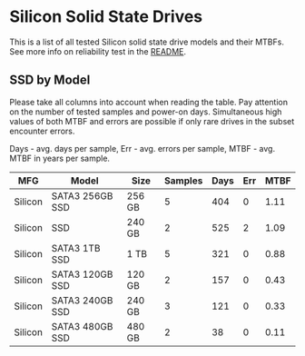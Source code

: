 Silicon Solid State Drives
==========================

This is a list of all tested Silicon solid state drive models and their MTBFs. See
more info on reliability test in the [README](https://github.com/linuxhw/SMART).

SSD by Model
------------

Please take all columns into account when reading the table. Pay attention on the
number of tested samples and power-on days. Simultaneous high values of both MTBF
and errors are possible if only rare drives in the subset encounter errors.

Days - avg. days per sample,
Err  - avg. errors per sample,
MTBF - avg. MTBF in years per sample.

| MFG       | Model              | Size   | Samples | Days  | Err   | MTBF |
|-----------|--------------------|--------|---------|-------|-------|------|
| Silicon   | SATA3 256GB SSD    | 256 GB | 5       | 404   | 0     | 1.11   |
| Silicon   | SSD                | 240 GB | 2       | 525   | 2     | 1.09   |
| Silicon   | SATA3 1TB SSD      | 1 TB   | 5       | 321   | 0     | 0.88   |
| Silicon   | SATA3 120GB SSD    | 120 GB | 2       | 157   | 0     | 0.43   |
| Silicon   | SATA3 240GB SSD    | 240 GB | 3       | 121   | 0     | 0.33   |
| Silicon   | SATA3 480GB SSD    | 480 GB | 2       | 38    | 0     | 0.11   |
